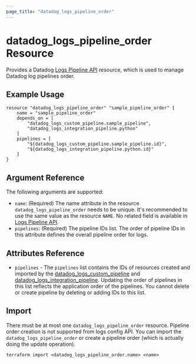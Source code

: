 ```yaml
---
page_title: "datadog_logs_pipeline_order"
---
```


# datadog_logs_pipeline_order Resource

Provides a Datadog [Logs Pipeline API](https://docs.datadoghq.com/api/v1/logs-pipelines/) resource, which is used to manage Datadog log pipelines order.


## Example Usage

```hcl
resource "datadog_logs_pipeline_order" "sample_pipeline_order" {
    name = "sample_pipeline_order"
    depends_on = [
        "datadog_logs_custom_pipeline.sample_pipeline",
        "datadog_logs_integration_pipeline.python"
    ]
    pipelines = [
        "${datadog_logs_custom_pipeline.sample_pipeline.id}",
        "${datadog_logs_integration_pipeline.python.id}"
    ]
}
```

## Argument Reference

The following arguments are supported:

* `name`: (Required) The name attribute in the resource `datadog_logs_pipeline_order` needs to be unique. It's recommended to use the same value as the resource `NAME`.
No related field is available in  [Logs Pipeline API](https://docs.datadoghq.com/api/v1/logs-pipelines/#get-pipeline-orderr).
* `pipelines`: (Required) The pipeline IDs list. The order of pipeline IDs in this attribute defines the overall pipeline order for logs.

## Attributes Reference

* `pipelines` - The `pipelines` list contains the IDs of resources created and imported by the
[datadog_logs_custom_pipeline](logs_custom_pipeline.html#datadog_logs_custom_pipeline) and
[datadog_logs_integration_pipeline](logs_integration_pipeline.html#datadog_logs_integration_pipeline).
Updating the order of pipelines in this list reflects the application order of the pipelines. You cannot delete or create pipeline by deleting or adding IDs to this list.

## Import

There must be at most one `datadog_logs_pipeline_order` resource. Pipeline order creation is not supported from logs config API.
You can import the `datadog_logs_pipeline_order` or create a pipeline order (which is actually doing the update operation).

```
terraform import <datadog_logs_pipeline_order.name> <name>
```
